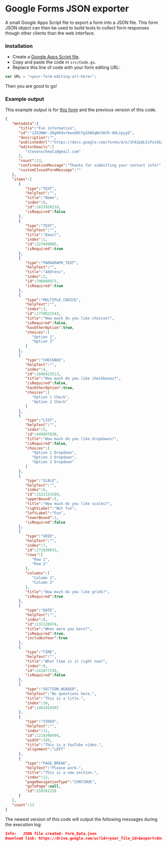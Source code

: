 # Google Forms JSON exporter

A small Google Apps Script file to export a form into a JSON file. This form JSON object can then be used to build tools to collect form responses though other clients than the web interface.

### Installation

* Create a [Google Apps Script file](https://developers.google.com/apps-script/).
* Copy and paste the code in `src/Code.gs`.
* Replace this line of code with your form editing URL:

```js
var URL = "<your-form-editing-url-here>";
```

Then you are good to go!


### Example output

This example output is for [this form](https://docs.google.com/forms/d/e/1FAIpQLScPzx56zhMgV_iTxrm7F6O7-uFhqKYnuP2lda1OeL_ohAQsmw/viewform) and the previous version of this code.

```json
{  
   "metadata":{  
      "title":"Fun information",
      "id":"12XJWWr-Z8gkRdxrkwoU8CYg1h8GqWv3OJh-AOLzpyyQ",
      "description":"",
      "publishedUrl":"https://docs.google.com/forms/d/e/1FAIpQLScPzx56zhMgV_iTxrm7F6O7-uFhqKYnuP2lda1OeL_ohAQsmw/viewform",
      "editorEmails":[  
         "stevenschmatz@gmail.com"
      ],
      "count":13,
      "confirmationMessage":"Thanks for submitting your contact info!",
      "customClosedFormMessage":""
   },
   "items":[  
      {  
         "type":"TEXT",
         "helpText":"",
         "title":"Name",
         "index":0,
         "id":1633920210,
         "isRequired":false
      },
      {  
         "type":"TEXT",
         "helpText":"",
         "title":"Email",
         "index":1,
         "id":227649005,
         "isRequired":true
      },
      {  
         "type":"PARAGRAPH_TEXT",
         "helpText":"",
         "title":"Address",
         "index":2,
         "id":790080973,
         "isRequired":true
      },
      {  
         "type":"MULTIPLE_CHOICE",
         "helpText":"",
         "index":3,
         "id":1770822543,
         "title":"How much do you like choices?",
         "isRequired":false,
         "hasOtherOption":true,
         "choices":[  
            "Option 1",
            "Option 2"
         ]
      },
      {  
         "type":"CHECKBOX",
         "helpText":"",
         "index":4,
         "id":1846923513,
         "title":"How much do you like checkboxes?",
         "isRequired":false,
         "hasOtherOption":true,
         "choices":[  
            "Option 1 Check",
            "Option 2 Check"
         ]
      },
      {  
         "type":"LIST",
         "helpText":"",
         "index":5,
         "id":449887830,
         "title":"How much do you like dropdowns?",
         "isRequired":false,
         "choices":[  
            "Option 1 Dropdown",
            "Option 2 Dropdown",
            "Option 3 Dropdown"
         ]
      },
      {  
         "type":"SCALE",
         "helpText":"",
         "index":6,
         "id":1522153189,
         "upperBound":5,
         "title":"How much do you like scales?",
         "rightLabel":"Not fun",
         "leftLabel":"Fun",
         "lowerBound":1,
         "isRequired":false
      },
      {  
         "type":"GRID",
         "helpText":"",
         "index":7,
         "id":271830833,
         "rows":[  
            "Row 1",
            "Row 2"
         ],
         "columns":[  
            "Column 1",
            "Column 2"
         ],
         "title":"How much do you like grids?",
         "isRequired":true
      },
      {  
         "type":"DATE",
         "helpText":"",
         "index":8,
         "id":132128974,
         "title":"When were you born?",
         "isRequired":true,
         "includesYear":true
      },
      {  
         "type":"TIME",
         "helpText":"",
         "title":"What time is it right now?",
         "index":9,
         "id":241877230,
         "isRequired":false
      },
      {  
         "type":"SECTION_HEADER",
         "helpText":"No questions here.",
         "title":"This is a title.",
         "index":10,
         "id":1461919302
      },
      {  
         "type":"VIDEO",
         "helpText":"",
         "index":11,
         "id":1219208494,
         "width":320,
         "title":"This is a YouTube video.",
         "alignment":"LEFT"
      },
      {  
         "type":"PAGE_BREAK",
         "helpText":"Please work.",
         "title":"This is a new section.",
         "index":12,
         "pageNavigationType":"CONTINUE",
         "goToPage":null,
         "id":259261228
      }
   ],
   "count":13
}
```

The newest version of this code will output the following messages during the execution log:
```json
Info:   JSON file created: Form_Data.json
Download link: https://drive.google.com/uc?id=<your_file_id>&export=download
```
